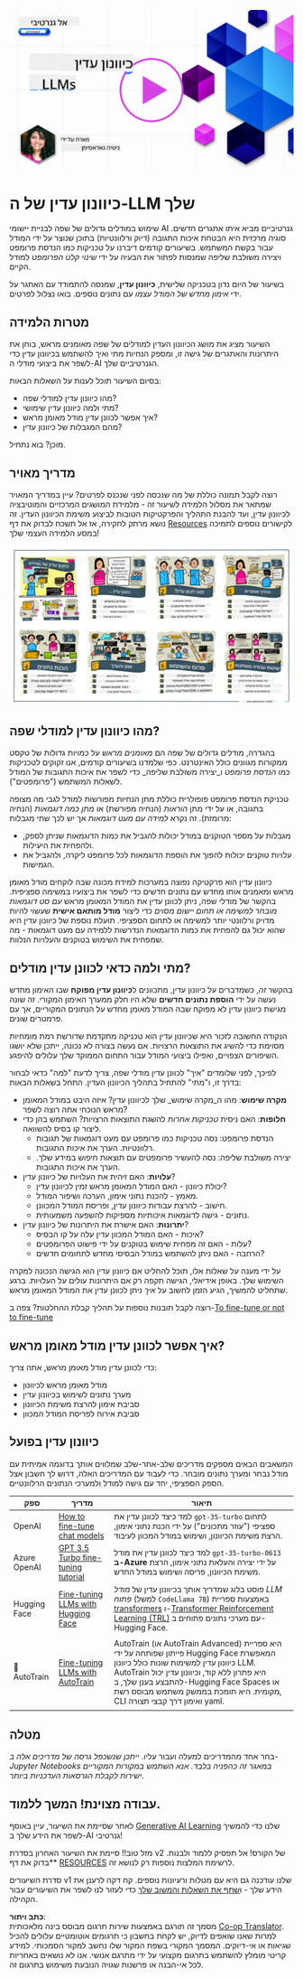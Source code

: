 <!--
CO_OP_TRANSLATOR_METADATA:
{
  "original_hash": "68664f7e754a892ae1d8d5e2b7bd2081",
  "translation_date": "2025-07-09T17:45:54+00:00",
  "source_file": "18-fine-tuning/README.md",
  "language_code": "he"
}
-->
[![Open Source Models](../../../translated_images/18-lesson-banner.f30176815b1a5074fce9cceba317720586caa99e24001231a92fd04eeb54a121.he.png)](https://aka.ms/gen-ai-lesson18-gh?WT.mc_id=academic-105485-koreyst)

# כיוונון עדין של ה-LLM שלך

שימוש במודלים גדולים של שפה לבניית יישומי AI גנרטיביים מביא איתו אתגרים חדשים. סוגיה מרכזית היא הבטחת איכות התגובה (דיוק ורלוונטיות) בתוכן שנוצר על ידי המודל עבור בקשת המשתמש. בשיעורים קודמים דיברנו על טכניקות כמו הנדסת פרומפט ויצירה משולבת שליפה שמנסות לפתור את הבעיה על ידי _שינוי קלט הפרומפט_ למודל הקיים.

בשיעור של היום נדון בטכניקה שלישית, **כיוונון עדין**, שמנסה להתמודד עם האתגר על ידי _אימון מחדש של המודל עצמו_ עם נתונים נוספים. בואו נצלול לפרטים.

## מטרות הלמידה

השיעור מציג את מושג הכיוונון העדין למודלים של שפה מאומנים מראש, בוחן את היתרונות והאתגרים של גישה זו, ומספק הנחיות מתי ואיך להשתמש בכיוונון עדין כדי לשפר את ביצועי מודלי ה-AI הגנרטיביים שלך.

בסיום השיעור תוכל לענות על השאלות הבאות:

- מהו כיוונון עדין למודלי שפה?
- מתי ולמה כיוונון עדין שימושי?
- איך אפשר לכוונן עדין מודל מאומן מראש?
- מהם המגבלות של כיוונון עדין?

מוכן? בוא נתחיל.

## מדריך מאויר

רוצה לקבל תמונה כוללת של מה שנכסה לפני שנכנס לפרטים? עיין במדריך המאויר שמתאר את מסלול הלמידה לשיעור זה - מלמידת המושגים המרכזיים והמוטיבציה לכיוונון עדין, ועד להבנת התהליך והפרקטיקות הטובות לביצוע משימת הכיוונון העדין. זה נושא מרתק לחקירה, אז אל תשכח לבדוק את דף [Resources](./RESOURCES.md?WT.mc_id=academic-105485-koreyst) לקישורים נוספים לתמיכה במסע הלמידה העצמי שלך!

![Illustrated Guide to Fine Tuning Language Models](../../../translated_images/18-fine-tuning-sketchnote.11b21f9ec8a703467a120cb79a28b5ac1effc8d8d9d5b31bbbac6b8640432e14.he.png)

## מהו כיוונון עדין למודלי שפה?

בהגדרה, מודלים גדולים של שפה הם _מאומנים מראש_ על כמויות גדולות של טקסט ממקורות מגוונים כולל האינטרנט. כפי שלמדנו בשיעורים קודמים, אנו זקוקים לטכניקות כמו _הנדסת פרומפט_ ו_יצירה משולבת שליפה_ כדי לשפר את איכות התגובות של המודל לשאלות המשתמש ("פרומפטים").

טכניקת הנדסת פרומפט פופולרית כוללת מתן הנחיות מפורשות למודל לגבי מה מצופה בתגובה, או על ידי מתן _הוראות_ (הנחיה מפורשת) או _מתן כמה דוגמאות_ (הנחיה מרומזת). זה נקרא _למידה עם מעט דוגמאות_ אך יש לכך שתי מגבלות:

- מגבלות על מספר הטוקנים במודל יכולות להגביל את כמות הדוגמאות שניתן לספק, ולהפחית את היעילות.
- עלויות טוקנים יכולות להפוך את הוספת הדוגמאות לכל פרומפט ליקרה, ולהגביל את הגמישות.

כיוונון עדין הוא פרקטיקה נפוצה במערכות למידת מכונה שבה לוקחים מודל מאומן מראש ומאמנים אותו מחדש עם נתונים חדשים כדי לשפר את ביצועיו במשימה ספציפית. בהקשר של מודלי שפה, ניתן לכוונן עדין את המודל המאומן מראש _עם סט דוגמאות מובחר למשימה או תחום יישום מסוים_ כדי ליצור **מודל מותאם אישית** שעשוי להיות מדויק ורלוונטי יותר למשימה או לתחום הספציפי. תועלת נוספת של כיוונון עדין היא שהוא יכול גם להפחית את כמות הדוגמאות הנדרשות ללמידה עם מעט דוגמאות - מה שמפחית את השימוש בטוקנים והעלויות הנלוות.

## מתי ולמה כדאי לכוונן עדין מודלים?

בהקשר _זה_, כשמדברים על כיוונון עדין, מתכוונים ל**כיוונון עדין מפוקח** שבו האימון מחדש נעשה על ידי **הוספת נתונים חדשים** שלא היו חלק ממערך האימון המקורי. זה שונה מגישת כיוונון עדין לא מפוקח שבה המודל מאומן מחדש על הנתונים המקוריים, אך עם פרמטרים שונים.

הנקודה החשובה לזכור היא שכיוונון עדין הוא טכניקה מתקדמת שדורשת רמת מומחיות מסוימת כדי להשיג את התוצאות הרצויות. אם נעשה בצורה לא נכונה, ייתכן שלא יושגו השיפורים הצפויים, ואפילו ביצועי המודל עבור התחום הממוקד שלך עלולים להיפגע.

לפיכך, לפני שלומדים "איך" לכוונן עדין מודלי שפה, צריך לדעת "למה" כדאי לבחור בדרך זו, ו"מתי" להתחיל בתהליך הכיוונון העדין. התחל בשאלות הבאות:

- **מקרה שימוש**: מהו ה_מקרה שימוש_ שלך לכיוונון עדין? איזה היבט במודל המאומן מראש הנוכחי אתה רוצה לשפר?
- **חלופות**: האם ניסית _טכניקות אחרות_ להשגת התוצאות הרצויות? השתמש בהן כדי ליצור קו בסיס להשוואה.
  - הנדסת פרומפט: נסה טכניקות כמו פרומפט עם מעט דוגמאות של תגובות רלוונטיות. הערך את איכות התגובות.
  - יצירה משולבת שליפה: נסה להעשיר פרומפטים עם תוצאות חיפוש במידע שלך. הערך את איכות התגובות.
- **עלויות**: האם זיהית את העלויות של כיוונון עדין?
  - יכולת כיוונון - האם המודל המאומן מראש זמין לכיוונון עדין?
  - מאמץ - להכנת נתוני אימון, הערכה ושיפור המודל.
  - חישוב - להרצת עבודות כיוונון עדין, ופריסת המודל המכוונן.
  - נתונים - גישה לדוגמאות איכותיות מספיקות להשפעה משמעותית.
- **יתרונות**: האם אישרת את היתרונות של כיוונון עדין?
  - איכות - האם המודל המכוון עדין עלה על קו הבסיס?
  - עלות - האם זה מפחית שימוש בטוקנים על ידי פישוט הפרומפטים?
  - הרחבה - האם ניתן להשתמש במודל הבסיסי מחדש לתחומים חדשים?

על ידי מענה על שאלות אלו, תוכל להחליט אם כיוונון עדין הוא הגישה הנכונה למקרה השימוש שלך. באופן אידיאלי, הגישה תקפה רק אם היתרונות עולים על העלויות. ברגע שתחליט להמשיך, הגיע הזמן לחשוב על _איך_ ניתן לכוונן עדין את המודל המאומן מראש.

רוצה לקבל תובנות נוספות על תהליך קבלת ההחלטות? צפה ב-[To fine-tune or not to fine-tune](https://www.youtube.com/watch?v=0Jo-z-MFxJs)

## איך אפשר לכוונן עדין מודל מאומן מראש?

כדי לכוונן עדין מודל מאומן מראש, אתה צריך:

- מודל מאומן מראש לכיוונון
- מערך נתונים לשימוש בכיוונון עדין
- סביבת אימון להרצת משימת הכיוונון
- סביבת אירוח לפריסת המודל המכוון

## כיוונון עדין בפועל

המשאבים הבאים מספקים מדריכים שלב-אחר-שלב שמלווים אותך בדוגמה אמיתית עם מודל נבחר ומערך נתונים מובחר. כדי לעבוד עם המדריכים האלה, דרוש לך חשבון אצל הספק הספציפי, יחד עם גישה למודל ולמערכי הנתונים הרלוונטיים.

| ספק          | מדריך                                                                                                                                                                        | תיאור                                                                                                                                                                                                                                                                                                                                                                                                                            |
| ------------ | --------------------------------------------------------------------------------------------------------------------------------------------------------------------------- | -------------------------------------------------------------------------------------------------------------------------------------------------------------------------------------------------------------------------------------------------------------------------------------------------------------------------------------------------------------------------------------------------------------------------------- |
| OpenAI       | [How to fine-tune chat models](https://github.com/openai/openai-cookbook/blob/main/examples/How_to_finetune_chat_models.ipynb?WT.mc_id=academic-105485-koreyst)               | למד כיצד לכוונן עדין את `gpt-35-turbo` לתחום ספציפי ("עוזר מתכונים") על ידי הכנת נתוני אימון, הרצת משימת הכיוונון, ושימוש במודל המכוון לעיבוד.                                                                                                                                                                                                                                                                                |
| Azure OpenAI | [GPT 3.5 Turbo fine-tuning tutorial](https://learn.microsoft.com/azure/ai-services/openai/tutorials/fine-tune?tabs=python-new%2Ccommand-line?WT.mc_id=academic-105485-koreyst) | למד כיצד לכוונן עדין את מודל `gpt-35-turbo-0613` **ב-Azure** על ידי יצירה והעלאת נתוני אימון, הרצת משימת הכיוונון, פריסה ושימוש במודל החדש.                                                                                                                                                                                                                                                                                 |
| Hugging Face | [Fine-tuning LLMs with Hugging Face](https://www.philschmid.de/fine-tune-llms-in-2024-with-trl?WT.mc_id=academic-105485-koreyst)                                              | פוסט בלוג שמדריך אותך בכיוונון עדין של _מודל LLM פתוח_ (למשל `CodeLlama 7B`) באמצעות ספריית [transformers](https://huggingface.co/docs/transformers/index?WT.mc_id=academic-105485-koreyst) ו-[Transformer Reinforcement Learning (TRL)](https://huggingface.co/docs/trl/index?WT.mc_id=academic-105485-koreyst) עם מערכי נתונים פתוחים ב-Hugging Face.                                                                                   |
|              |                                                                                                                                                                             |                                                                                                                                                                                                                                                                                                                                                                                                                                  |
| 🤗 AutoTrain | [Fine-tuning LLMs with AutoTrain](https://github.com/huggingface/autotrain-advanced/?WT.mc_id=academic-105485-koreyst)                                                        | AutoTrain (או AutoTrain Advanced) היא ספריית פייתון שפותחה על ידי Hugging Face המאפשרת כיוונון עדין למשימות שונות כולל כיוונון LLM. AutoTrain היא פתרון ללא קוד, וכיוונון עדין יכול להתבצע בענן שלך, ב-Hugging Face Spaces או מקומית. היא תומכת בממשק משתמש מבוסס רשת, CLI ואימון דרך קבצי תצורה yaml.                                                                                                                        |
|              |                                                                                                                                                                             |                                                                                                                                                                                                                                                                                                                                                                                                                                  |

## מטלה

בחר אחד מהמדריכים למעלה ועבור עליו. _ייתכן שנשכפל גרסה של מדריכים אלה ב-Jupyter Notebooks במאגר זה כהפניה בלבד. אנא השתמש במקורות המקוריים ישירות לקבלת הגרסאות העדכניות ביותר_.

## עבודה מצוינת! המשך ללמוד.

לאחר שסיימת את השיעור, עיין באוסף [Generative AI Learning](https://aka.ms/genai-collection?WT.mc_id=academic-105485-koreyst) שלנו כדי להמשיך לשפר את הידע שלך ב-AI גנרטיבי!

מזל טוב!! סיימת את השיעור האחרון בסדרת v2 של הקורס! אל תפסיק ללמוד ולבנות. \*\*בדוק את דף [RESOURCES](RESOURCES.md?WT.mc_id=academic-105485-koreyst) לרשימת המלצות נוספות רק לנושא זה.

סדרת השיעורים v1 שלנו עודכנה גם היא עם מטלות ורעיונות נוספים. קח דקה לרענן את הידע שלך - ו[שתף את השאלות והמשוב שלך](https://github.com/microsoft/generative-ai-for-beginners/issues?WT.mc_id=academic-105485-koreyst) כדי לעזור לנו לשפר את השיעורים עבור הקהילה.

**כתב ויתור**:  
מסמך זה תורגם באמצעות שירות תרגום מבוסס בינה מלאכותית [Co-op Translator](https://github.com/Azure/co-op-translator). למרות שאנו שואפים לדיוק, יש לקחת בחשבון כי תרגומים אוטומטיים עלולים להכיל שגיאות או אי-דיוקים. המסמך המקורי בשפת המקור שלו נחשב למקור הסמכותי. למידע קריטי מומלץ להשתמש בתרגום מקצועי על ידי מתרגם אנושי. אנו לא נושאים באחריות לכל אי-הבנה או פרשנות שגויה הנובעת משימוש בתרגום זה.